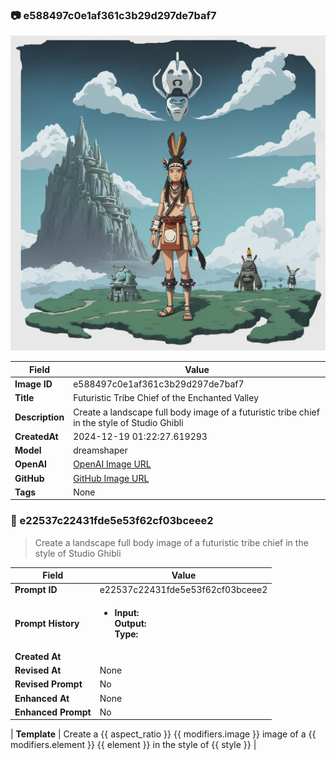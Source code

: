 

### 📷 e588497c0e1af361c3b29d297de7baf7 


![data.id](./e588497c0e1af361c3b29d297de7baf7.jpg)


| Field          | Value                                                                                                                     |
|----------------|---------------------------------------------------------------------------------------------------------------------------|
| **Image ID**             | e588497c0e1af361c3b29d297de7baf7                                                                                                             |
| **Title**           | Futuristic Tribe Chief of the Enchanted Valley                                                                                                       |
| **Description**           | Create a landscape full body image of a futuristic tribe chief in the style of Studio Ghibli                                                                                                       |
| **CreatedAt**        | 2024-12-19 01:22:27.619293                                                                                                        |
| **Model**        | dreamshaper                                                                                                        |
| **OpenAI**         | [OpenAI Image URL](http://192.168.1.85:8081/generated-images/b643069948431.png)                                                                                |
| **GitHub**         | [GitHub Image URL](https://raw.githubusercontent.com/Caneta-Silva/weeb/refs/heads/main/images/e588497c0e1af361c3b29d297de7baf7/e588497c0e1af361c3b29d297de7baf7.jpg)                                                                                |
| **Tags**       | None                                                                                                                   |

### 📜 e22537c22431fde5e53f62cf03bceee2

> Create a landscape full body image of a futuristic tribe chief in the style of Studio Ghibli

| Field          | Value                                                                                                                                                                      |
|----------------|----------------------------------------------------------------------------------------------------------------------------------------------------------------------------|
| **Prompt ID**  | e22537c22431fde5e53f62cf03bceee2                                                                                                                                                            |
| **Prompt History** | <ul><li>**Input:**  <br> **Output:**  <br> **Type:** </li></ul> |
| **Created At** |                                                                                                                                                    |
| **Revised At** | None                                                                                                                                                   |
| **Revised Prompt** | No                                                                                                                                                                      |
| **Enhanced At** | None                                                                                                                                                  |
| **Enhanced Prompt** | No                                                                                                                                                                    |

| **Template**   | Create a {{ aspect_ratio }} {{ modifiers.image }} image of a {{ modifiers.element }} {{ element }} in the style of {{ style }}                                                                                                                                           |


